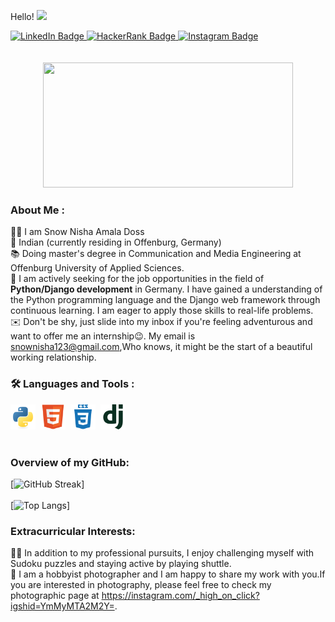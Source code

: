  Hello!
  <img src="https://media.giphy.com/media/hvRJCLFzcasrR4ia7z/giphy.gif" width="30px"/>
  
  <div id="badges">
   <a href="https://www.linkedin.com/in/snow-nisha-amala-doss-5452a9117/">
    <img src="https://img.shields.io/badge/LinkedIn-blue?style=for-the-badge&logo=linkedin&logoColor=white" alt="LinkedIn Badge"/>
  </a>
 
  <a href="https://www.hackerrank.com/snownisha123">
    <img src="https://img.shields.io/badge/HackerRank-grey?style=for-the-badge&logo=HackerRank&logoColor=white" alt="HackerRank Badge"/>
  </a>
 
  <a href="https://instagram.com/_snow_nisha_?igshid=YmMyMTA2M2Y=">
    <img src="https://img.shields.io/badge/Instagram-pink?style=for-the-badge&logo=Instagram&logoColor=violet" alt="Instagram Badge"/>
  </a>
  <br>
 <img src="https://komarev.com/ghpvc/?username=snownisha&style=flat-square&color=blue" alt=""/>
</div>
<br>

<div align="center">
  <img src="https://media.giphy.com/media/BferOKonYOspm28AiB/giphy.gif" width="400" height="200"/>
</div>


### About Me :
:mage_woman: I am Snow Nisha Amala Doss<br>
:house_with_garden: Indian (currently residing in Offenburg, Germany)<br>
:books: Doing master's degree in Communication and Media Engineering at Offenburg University of Applied Sciences.<br>
:dart: I am actively seeking for the job opportunities in the field of **Python/Django development** in Germany. I have gained a understanding of the Python programming language and the Django web framework through continuous learning. I am eager to apply those skills to real-life problems.<br>
:envelope: Don't be shy, just slide into my inbox if you're feeling adventurous and want to offer me an internship:wink:. My email is snownisha123@gmail.com,Who knows, it might be the start of a beautiful working relationship.

### :hammer_and_wrench: Languages and Tools :
<div>
 <img src="https://github.com/devicons/devicon/blob/master/icons/python/python-original.svg"  title="Python" alt="Python" width="40" height="40"/>&nbsp;
 <img src="https://github.com/devicons/devicon/blob/master/icons/html5/html5-original.svg" title="HTML5" alt="HTML" width="40" height="40"/>&nbsp; 
 <img src="https://github.com/devicons/devicon/blob/master/icons/css3/css3-plain-wordmark.svg"  title="CSS3" alt="CSS" width="40" height="40"/>&nbsp; 
 <img src="https://github.com/devicons/devicon/blob/master/icons/django/django-plain.svg"  title="Django" alt="Django" width="40" height="40"/>&nbsp;
</div>
<br>

### Overview of my GitHub:
[![GitHub Streak](http://github-readme-streak-stats.herokuapp.com?user=snownisha&theme=dark&background=000000)] <br><br>
[![Top Langs](https://github-readme-stats.vercel.app/api/top-langs/?username=snownisha&layout=compact&theme=vision-friendly-dark)]

### Extracurricular Interests: 
💁‍♀️ In addition to my professional pursuits, I enjoy challenging myself with Sudoku puzzles and staying active by playing shuttle.<br>
:camera_flash: I am a hobbyist photographer and I am happy to share my work with you.If you are interested in photography, please feel free to check my photographic page at https://instagram.com/_high_on_click?igshid=YmMyMTA2M2Y=.
